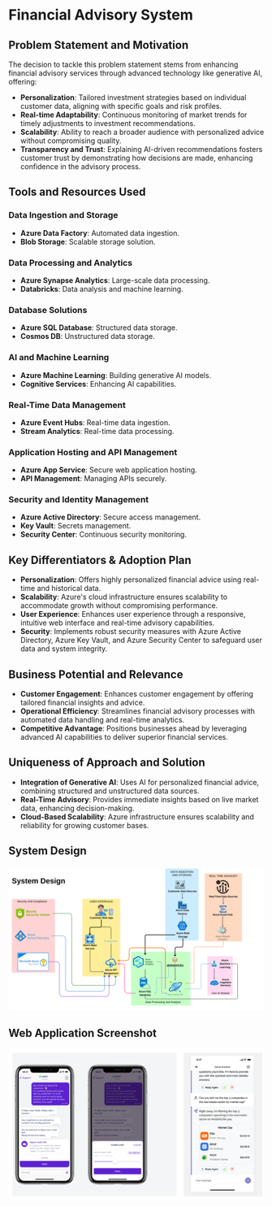 # Financial Advisory System

## Problem Statement and Motivation

The decision to tackle this problem statement stems from enhancing financial advisory services through advanced technology like generative AI, offering:

- **Personalization**: Tailored investment strategies based on individual customer data, aligning with specific goals and risk profiles.
- **Real-time Adaptability**: Continuous monitoring of market trends for timely adjustments to investment recommendations.
- **Scalability**: Ability to reach a broader audience with personalized advice without compromising quality.
- **Transparency and Trust**: Explaining AI-driven recommendations fosters customer trust by demonstrating how decisions are made, enhancing confidence in the advisory process.

## Tools and Resources Used

### Data Ingestion and Storage
- **Azure Data Factory**: Automated data ingestion.
- **Blob Storage**: Scalable storage solution.

### Data Processing and Analytics
- **Azure Synapse Analytics**: Large-scale data processing.
- **Databricks**: Data analysis and machine learning.

### Database Solutions
- **Azure SQL Database**: Structured data storage.
- **Cosmos DB**: Unstructured data storage.

### AI and Machine Learning
- **Azure Machine Learning**: Building generative AI models.
- **Cognitive Services**: Enhancing AI capabilities.

### Real-Time Data Management
- **Azure Event Hubs**: Real-time data ingestion.
- **Stream Analytics**: Real-time data processing.

### Application Hosting and API Management
- **Azure App Service**: Secure web application hosting.
- **API Management**: Managing APIs securely.

### Security and Identity Management
- **Azure Active Directory**: Secure access management.
- **Key Vault**: Secrets management.
- **Security Center**: Continuous security monitoring.

## Key Differentiators & Adoption Plan

- **Personalization**: Offers highly personalized financial advice using real-time and historical data.
- **Scalability**: Azure's cloud infrastructure ensures scalability to accommodate growth without compromising performance.
- **User Experience**: Enhances user experience through a responsive, intuitive web interface and real-time advisory capabilities.
- **Security**: Implements robust security measures with Azure Active Directory, Azure Key Vault, and Azure Security Center to safeguard user data and system integrity.

## Business Potential and Relevance

- **Customer Engagement**: Enhances customer engagement by offering tailored financial insights and advice.
- **Operational Efficiency**: Streamlines financial advisory processes with automated data handling and real-time analytics.
- **Competitive Advantage**: Positions businesses ahead by leveraging advanced AI capabilities to deliver superior financial services.

## Uniqueness of Approach and Solution

- **Integration of Generative AI**: Uses AI for personalized financial advice, combining structured and unstructured data sources.
- **Real-Time Advisory**: Provides immediate insights based on live market data, enhancing decision-making.
- **Cloud-Based Scalability**: Azure infrastructure ensures scalability and reliability for growing customer bases.

## System Design

![System Design](https://github.com/Aakashdeep-Srivastava/Financial_Advisory/blob/main/_Bank%20of%20Baroda%20Hackathon%202024.png)

## Web Application Screenshot

![Web Application](https://github.com/Aakashdeep-Srivastava/Financial_Advisory/blob/main/Webapp.png)
